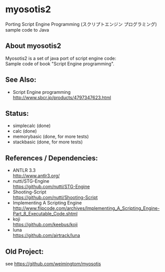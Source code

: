 ﻿# myosotis2
Porting Script Engine Programming (スクリプトエンジン プログラミング) sample code to Java  

## About myosotis2  
Myosotis2 is a set of java port of script engine code:  
Sample code of book "Script Engine programming".  

## See Also:  
* Script Engine programming  
http://www.sbcr.jp/products/4797347623.html  
	
## Status:  
* simplecalc (done)  
* calc (done)  
* memorybasic (done, for more tests)  
* stackbasic (done, for more tests)  

## References / Dependencies:  
* ANTLR 3.3  
http://www.antlr3.org/   
* nutti/STG-Engine  
https://github.com/nutti/STG-Engine  
* Shooting-Script  
https://github.com/nutti/Shooting-Script  
* Implementing A Scripting Engine  
http://www.flipcode.com/archives/Implementing_A_Scripting_Engine-Part_8_Executable_Code.shtml  
* koji  
https://github.com/keebus/koji  
* luna  
https://github.com/airtrack/luna  

## Old Project:  
see https://github.com/weimingtom/myosotis  
